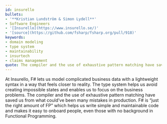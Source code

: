 ```yaml
---
id: insurello
bullets:
- '**Kristian Lundström & Simon Lydell**'
- Software Engineers
- '[Insurello](https://www.insurello.se/)'
- '[source](https://github.com/fsharp/fsharp.org/pull/918)'
keywords:
- domain modeling
- type system
- maintainability
- insurtech
- claims management
quote: The compiler and the use of exhaustive pattern matching have saved us from what could’ve been many mistakes in production.
---
```

At Insurello, F# lets us model complicated business data with a lightweight syntax in a way that feels closer to reality. The type system helps us avoid creating impossible states and enables us to focus on the business problems. The compiler and the use of exhaustive pattern matching have saved us from what could’ve been many mistakes in production. F# is “just the right amount of FP” which helps us write simple and maintainable code and makes it easy to onboard people, even those with no background in Functional Programming.
